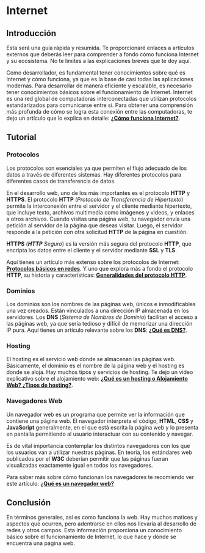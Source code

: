 # Internet

## Introducción

Esta será una guía rápida y resumida. Te proporcionaré enlaces a artículos externos que deberás leer para comprender a fondo cómo funciona Internet y su ecosistema. No te limites a las explicaciones breves que te doy aquí.

Como desarrollador, es fundamental tener conocimientos sobre qué es Internet y cómo funciona, ya que es la base de casi todas las aplicaciones modernas. Para desarrollar de manera eficiente y escalable, es necesario tener conocimientos básicos sobre el funcionamiento de Internet. Internet es una red global de computadoras interconectadas que utilizan protocolos estandarizados para comunicarse entre sí. Para obtener una comprensión más profunda de cómo se logra esta conexión entre las computadoras, te dejo un artículo que lo explica en detalle: **[¿Cómo funciona Internet?](https://developer.mozilla.org/es/docs/Learn/Common_questions/Web_mechanics/How_does_the_Internet_work)**.

## Tutorial

### Protocolos

Los protocolos son esenciales ya que permiten el flujo adecuado de los datos a través de diferentes sistemas. Hay diferentes protocolos para diferentes casos de transferencia de datos.

En el desarrollo web, uno de los más importantes es el protocolo **HTTP** y **HTTPS**. El protocolo **HTTP** (_Protocolo de Transferencia de Hipertexto_) permite la interconexión entre el servidor y el cliente mediante hipertexto, que incluye texto, archivos multimedia como imágenes y videos, y enlaces a otros archivos. Cuando visitas una página web, tu navegador envía una petición al servidor de la página que deseas visitar. Luego, el servidor responde a la petición con otra solicitud **HTTP** de la página en cuestión.

**HTTPS** (_**HTTP** Seguro_) es la versión más segura del protocolo **HTTP**, que encripta los datos entre el cliente y el servidor mediante **SSL** y **TLS**.

Aquí tienes un artículo más extenso sobre los protocolos de Internet: **[Protocolos básicos en redes](https://www.redeszone.net/tutoriales/internet/protocolos-basicos-redes/)**. Y uno que explora más a fondo el protocolo **HTTP**, su historia y características: **[Generalidades del protocolo HTTP](https://developer.mozilla.org/es/docs/Web/HTTP/Overview)**.

### Dominios

Los dominios son los nombres de las páginas web, únicos e inmodificables una vez creados. Están vinculados a una dirección IP almacenada en los servidores. Los **DNS** (_Sistema de Nombres de Dominio_) facilitan el acceso a las páginas web, ya que sería tedioso y difícil de memorizar una dirección IP pura. Aquí tienes un artículo relevante sobre los **DNS**: **[¿Qué es DNS?](https://www.cloudflare.com/es-es/learning/dns/what-is-dns/)**.

### Hosting

El hosting es el servicio web donde se almacenan las páginas web. Básicamente, el dominio es el nombre de la página web y el hosting es donde se aloja. Hay muchos tipos y servicios de hosting. Te dejo un video explicativo sobre el alojamiento web: **[¿Qué es un hosting o Alojamiento Web? ¿Tipos de hosting?](https://www.youtube.com/watch?v=_5OjSrkZ964)**.

### Navegadores Web

Un navegador web es un programa que permite ver la información que contiene una página web. El navegador interpreta el código, **HTML**, **CSS** y **JavaScript** generalmente, en el que está escrita la página web y lo presenta en pantalla permitiendo al usuario interactuar con su contenido y navegar.

Es de vital importancia contemplar los distintos navegadores con los que los usuarios van a utilizar nuestras páginas. En teoría, los estándares web publicados por el **W3C** deberían permitir que las páginas fueran visualizadas exactamente igual en todos los navegadores.

Para saber más sobre cómo funcionan los navegadores te recomiendo ver este artículo: **[¿Qué es un navegador web?](https://platzi.com/clases/2042-prework-windows/32460-que-es-el-navegador/)**

## Conclusión

En términos generales, así es como funciona la web. Hay muchos matices y aspectos que ocurren, pero adentrarse en ellos nos llevaría al desarrollo de redes y otros campos. Esta información proporciona un conocimiento básico sobre el funcionamiento de Internet, lo que hace y dónde se encuentra una página web.
